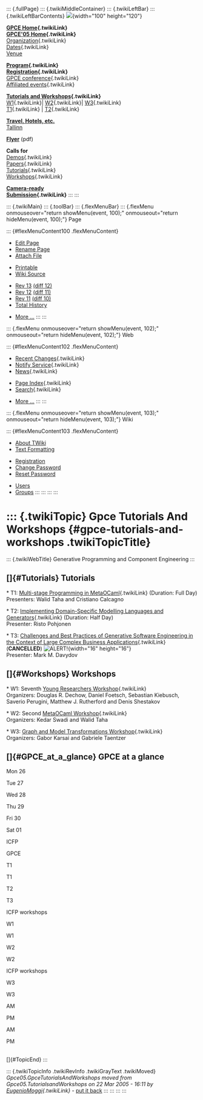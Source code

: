 ::: {.fullPage}
::: {.twikiMiddleContainer}
::: {.twikiLeftBar}
::: {.twikiLeftBarContents}
![](../pub/Gpce05/WebLeftBar/gpce-logo.jpg){width="100" height="120"}

**[GPCE Home](../Gpce/WebHome){.twikiLink}**\
**[GPCE\'05 Home](WebHome){.twikiLink}**\
[Organization](ConferenceOrganization){.twikiLink}\
[Dates](ImportantDates){.twikiLink}\
[Venue](http://www.cs.ioc.ee/tfp-icfp-gpce05/venue.html)

**[Program](ConferenceProgram){.twikiLink}**\
**[Registration](ConferenceRegistration){.twikiLink}**\
[GPCE conference](ProgramMainEvent){.twikiLink}\
[Affiliated events](ProgramsAffiliatedEvents){.twikiLink}

**[Tutorials and Workshops](GpceTutorialsAndWorkshops){.twikiLink}**\
[W1](YoungResearchers){.twikiLink}\| [W2](MetaOCaml){.twikiLink}\|
[W3](GraphModelTransformations){.twikiLink}\
[T1](TutorialT1){.twikiLink} \| [T2](TutorialT2){.twikiLink}

**[Travel, Hotels, etc.](http://www.cs.ioc.ee/tfp-icfp-gpce05/)**\
[Tallinn](http://www.brics.dk/~danvy/icfp05/Tallinn/)

**[Flyer](http://www.disi.unige.it/person/MoggiE/GPCE05.pdf)** (pdf)

**Calls for**\
[Demos](CallForDemonstrations){.twikiLink}\
[Papers](CallForPapers){.twikiLink}\
[Tutorials](CallForTutorials){.twikiLink}\
[Workshops](CallForWorkshops){.twikiLink}

**[Camera-ready\
Submission](AuthorInstructions){.twikiLink}**
:::
:::

::: {.twikiMain}
::: {.toolBar}
::: {.flexMenuBar}
::: {.flexMenu onmouseover="return showMenu(event, 100);" onmouseout="return hideMenu(event, 100);"}
Page

::: {#flexMenuContent100 .flexMenuContent}
-   [Edit
    Page](http://www.program-transformation.org/edit/Gpce05/GpceTutorialsAndWorkshops?t=1536826599)
-   [Rename
    Page](http://www.program-transformation.org/rename/Gpce05/GpceTutorialsAndWorkshops)
-   [Attach
    File](http://www.program-transformation.org/attach/Gpce05/GpceTutorialsAndWorkshops)

<!-- -->

-   [Printable](http://www.program-transformation.org/view/Gpce05/GpceTutorialsAndWorkshops?skin=print.pattern)
-   [Wiki
    Source](http://www.program-transformation.org/view/Gpce05/GpceTutorialsAndWorkshops?skin=text&raw=on&contenttype=text/plain)

<!-- -->

-   [Rev
    13](http://www.program-transformation.org/view/Gpce05/GpceTutorialsAndWorkshops?rev=1.13)
    [(diff 12)](http://www.program-transformation.org/rdiff/Gpce05/GpceTutorialsAndWorkshops?rev1=1.13&rev2=1.12)
-   [Rev
    12](http://www.program-transformation.org/view/Gpce05/GpceTutorialsAndWorkshops?rev=1.12)
    [(diff 11)](http://www.program-transformation.org/rdiff/Gpce05/GpceTutorialsAndWorkshops?rev1=1.12&rev2=1.11)
-   [Rev
    11](http://www.program-transformation.org/view/Gpce05/GpceTutorialsAndWorkshops?rev=1.11)
    [(diff 10)](http://www.program-transformation.org/rdiff/Gpce05/GpceTutorialsAndWorkshops?rev1=1.11&rev2=1.10)
-   [Total
    History](http://www.program-transformation.org/rdiff/Gpce05/GpceTutorialsAndWorkshops)

<!-- -->

-   [More
    \...](http://www.program-transformation.org/oops/Gpce05/GpceTutorialsAndWorkshops?template=oopsmore&param1=1.13&param2=1.13)
:::
:::

::: {.flexMenu onmouseover="return showMenu(event, 102);" onmouseout="return hideMenu(event, 102);"}
Web

::: {#flexMenuContent102 .flexMenuContent}
-   [Recent Changes](WebChanges){.twikiLink}
-   [Notify Service](WebNotify){.twikiLink}
-   [News](WebNews){.twikiLink}

<!-- -->

-   [Page Index](WebIndex){.twikiLink}
-   [Search](WebSearch){.twikiLink}

<!-- -->

-   [More
    \...](http://www.program-transformation.org/oops/Gpce05/GpceTutorialsAndWorkshops?template=oopsmore&param1=1.13&param2=1.13)
:::
:::

::: {.flexMenu onmouseover="return showMenu(event, 103);" onmouseout="return hideMenu(event, 103);"}
Wiki

::: {#flexMenuContent103 .flexMenuContent}
-   [About
    TWiki](http://www.program-transformation.org/view/TWiki/WebHome)
-   [Text
    Formatting](http://www.program-transformation.org/view/TWiki/TextFormattingRules)

<!-- -->

-   [Registration](http://www.program-transformation.org/view/TWiki/TWikiRegistration)
-   [Change
    Password](http://www.program-transformation.org/view/TWiki/ChangePassword)
-   [Reset
    Password](http://www.program-transformation.org/view/TWiki/ResetPassword)

<!-- -->

-   [Users](http://www.program-transformation.org/view/Main/TWikiUsers)
-   [Groups](http://www.program-transformation.org/view/Main/TWikiGroups)
:::
:::
:::
:::

::: {.twikiTopic}
Gpce Tutorials And Workshops {#gpce-tutorials-and-workshops .twikiTopicTitle}
============================

::: {.twikiWebTitle}
Generative Programming and Component Engineering
:::

[]{#Tutorials} Tutorials
------------------------

\* T1: [Multi-stage Programming in MetaOCaml](TutorialT1){.twikiLink}
(Duration: Full Day)\
Presenters: Walid Taha and Cristiano Calcagno

\* T2: [Implementing Domain-Specific Modelling Languages and
Generators](TutorialT2){.twikiLink} (Duration: Half Day)\
Presenter: Risto Pohjonen

\* T3: [Challenges and Best Practices of Generative Software Engineering
in the Context of Large Complex Business
Applications](TutorialT3){.twikiLink} (**CANCELLED**)
![ALERT!](../pub/TWiki/TWikiDocGraphics/warning.gif){width="16"
height="16"}\
Presenter: Mark M. Davydov

[]{#Workshops} Workshops
------------------------

\* W1: Seventh [Young Researchers
Workshop](YoungResearchers){.twikiLink}\
Organizers: Douglas R. Dechow, Daniel Foetsch, Sebastian Kiebusch,
Saverio Perugini, Matthew J. Rutherford and Denis Shestakov

\* W2: Second [MetaOCaml Workshop](MetaOCaml){.twikiLink}\
Organizers: Kedar Swadi and Walid Taha

\* W3: [Graph and Model Transformations
Workshop](GraphModelTransformations){.twikiLink}\
Organizers: Gabor Karsai and Gabriele Taentzer

[]{#GPCE_at_a_glance} GPCE at a glance
--------------------------------------

Mon 26

Tue 27

Wed 28

Thu 29

Fri 30

Sat 01

ICFP

GPCE

T1

T1

T2

T3

ICFP workshops

W1

W1

W2

W2

ICFP workshops

W3

W3

AM

PM

AM

PM

\
[]{#TopicEnd}
:::

::: {.twikiTopicInfo .twikiRevInfo .twikiGrayText .twikiMoved}
*Gpce05.GpceTutorialsAndWorkshops moved from
Gpce05.TutorialsandWorkshops on 22 Mar 2005 - 16:11 by
[EugenioMoggi](../Main/EugenioMoggi){.twikiLink}* - [put it
back](http://www.program-transformation.org/rename/Gpce05/GpceTutorialsAndWorkshops?newweb=Gpce05&newtopic=TutorialsandWorkshops&confirm=on "Click to move topic back to previous location, with option to change references.")
:::
:::
:::
:::
